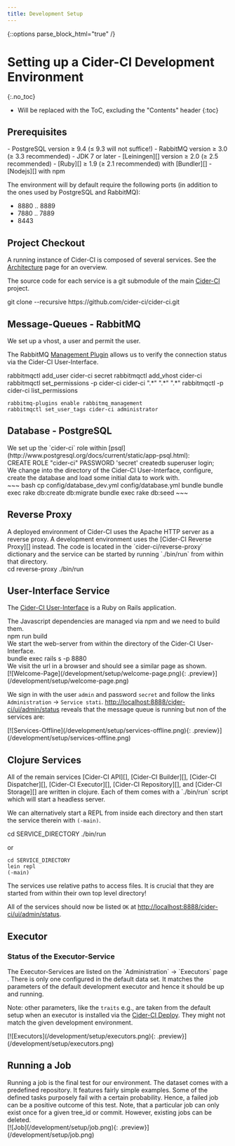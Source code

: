 ```yaml
---
title: Development Setup
---
```

{::options parse_block_html="true" /}


# Setting up a Cider-CI Development Environment
{:.no_toc}

* Will be replaced with the ToC, excluding the "Contents" header
{:toc}


Prerequisites
-------------

<div class="row"> <div class="col-md-6">
-   PostgreSQL version ≥ 9.4 (≤ 9.3 will not suffice!)
-   RabbitMQ version ≥ 3.0 (≥ 3.3 recommended)
-   JDK 7 or later
-   [Leiningen][] version ≥ 2.0 (≥ 2.5 recommended)
-   [Ruby][] ≥ 1.9 (≥ 2.1 recommended) with [Bundler][]
-   [Nodejs][] with npm

The environment will by default require the following ports (in
addition to the ones used by PostgreSQL and RabbitMQ):

* 8880 ‥ 8889
* 7880 ‥ 7889
* 8443
</div> </div>


Project Checkout
---------------

<div class="row"> <div class="col-md-6">

A running instance of Cider-CI is composed of several services. See the
[Architecture](/development/architecture/) page for an overview.

The source code for each service is a git submodule of the main
[Cider-CI](https://github.com/cider-ci/cider-ci) project.

</div> <div class="col-md-6">
    git clone --recursive https://github.com/cider-ci/cider-ci.git
</div> </div>


Message-Queues - RabbitMQ
------------------------------------

<div class="row"> <div class="col-md-6">
We set up a vhost, a user and permit the user.

The RabbitMQ [Management Plugin](https://www.rabbitmq.com/management.html)
allows us to verify the connection status via the Cider-CI User-Interface.

</div> <div class="col-md-6">
    rabbitmqctl add_user cider-ci secret
    rabbitmqctl add_vhost cider-ci
    rabbitmqctl set_permissions -p cider-ci cider-ci ".*"  ".*" ".*"
    rabbitmqctl -p cider-ci list_permissions

    rabbitmq-plugins enable rabbitmq_management
    rabbitmqctl set_user_tags cider-ci administrator
</div> </div>

Database - PostgreSQL
---------------------

<div class="row"> <div class="col-md-6">
We set up the `cider-ci` role within [psql](http://www.postgresql.org/docs/current/static/app-psql.html):
</div> <div class="col-md-6">
    CREATE ROLE "cider-ci" PASSWORD 'secret' createdb superuser login;
</div> </div>

<div class="row"> <div class="col-md-6">
We change into the directory of the Cider-CI User-Interface,
configure, create the database and load some initial data to
work with.
</div> <div class="col-md-6">
~~~ bash
cp config/database_dev.yml config/database.yml
bundle
bundle exec rake db:create db:migrate
bundle exec rake db:seed
~~~
</div> </div>


## Reverse Proxy

<div class="row"> <div class="col-md-6">
A deployed environment of Cider-CI uses the Apache HTTP server as a reverse
proxy. A development environment uses the [Cider-CI Reverse Proxy][] instead.
The code is located in the `cider-ci/reverse-proxy` dictionary and the service
can be started by running `./bin/run` from within that directory.


</div> <div class="col-md-6">
    cd reverse-proxy
    ./bin/run


</div> </div>


## User-Interface Service

The [Cider-CI User-Interface][] is a Ruby on Rails application.

<div class="row"> <div class="col-md-6">
The Javascript dependencies are managed via npm and we need to build them.
</div> <div class="col-md-6">
    npm run build
</div> </div>

<div class="row"> <div class="col-md-6">
We start the web-server from within the directory of the Cider-CI User-Interface.
</div> <div class="col-md-6">
    bundle exec rails s -p 8880
</div> </div>

<div class="row"> <div class="col-md-6">
We visit the url <http://localhost:8888/cider-ci/ui/public> in a browser and should see a similar page as shown.
</div> <div class="col-md-6">
[![Welcome-Page](/development/setup/welcome-page.png){: .preview}](/development/setup/welcome-page.png)
</div> </div>

<div class="row"> <div class="col-md-6">

We sign in with the user `admin` and password `secret` and follow the links
`Administration` → `Service stati`.
<http://localhost:8888/cider-ci/ui/admin/status> reveals that the message queue
is running but non of the services are:
</div>
<div class="col-md-6">
[![Services-Offline](/development/setup/services-offline.png){: .preview}](/development/setup/services-offline.png)
</div> </div>

## Clojure Services

<div class="row"> <div class="col-md-6">
All of the remain services
[Cider-CI API][],
[Cider-CI Builder][],
[Cider-CI Dispatcher][],
[Cider-CI Executor][],
[Cider-CI Repository][], and
[Cider-CI Storage][]
are written in clojure. Each of them comes with a `./bin/run` script which will
start a headless server.

We can alternatively start a REPL from inside each directory and then start the
service therein with `(-main)`.
</div> <div class="col-md-6">
    cd SERVICE_DIRECTORY
    ./bin/run

or

    cd SERVICE_DIRECTORY
    lein repl
    (-main)
</div> </div>

<div class="alert alert-warning">
The services use relative paths to access files.
It is crucial that they are started from within their
own top level directory!
</div>


All of the services should now be listed `OK` at <http://localhost:8888/cider-ci/ui/admin/status>.


## Executor

### Status of the Executor-Service

<div class="row"> <div class="col-md-6">
The Executor-Services are listed on the `Administration` → `Executors` page
<http://localhost:8888/cider-ci/ui/admin/executors>. There is only one
configured in the default data set. It matches the parameters of the default
development executor and hence it should be up and running.

Note: other parameters, like the `traits` e.g., are taken from the default
setup when an executor is installed via the [Cider-CI Deploy]. They
might not match the given development environment.
</div> <div class="col-md-6">
[![Executors](/development/setup/executors.png){: .preview}](/development/setup/executors.png)
</div> </div>


## Running a Job

<div class="row"> <div class="col-md-6">
Running a job is the final test for our environment. The dataset comes
with a predefined repository. It features fairly simple examples. Some of the
defined tasks purposely fail with a certain probability. Hence, a failed
job can be a positive outcome of this test. Note, that a particular
job can only exist once for a given tree_id or commit. However, existing
jobs can be deleted.

</div> <div class="col-md-6">
[![Job](/development/setup/job.png){: .preview}](/development/setup/job.png)
</div> </div>


  [Cider-CI API]: https://github.com/cider-ci/cider-ci_api
  [Cider-CI Deploy]: https://github.com/cider-ci/cider-ci_deploy
  [Cider-CI Builder]: https://github.com/cider-ci/cider-ci_builder
  [Cider-CI Dispatcher]: https://github.com/cider-ci/cider-ci_dispatcher
  [Cider-CI Executor]: https://github.com/cider-ci/cider-ci_executor
  [Cider-CI Repository]: https://github.com/cider-ci/cider-ci_repository
  [Cider-CI Reverse Proxy]: https://github.com/cider-ci/cider-ci_reverse-proxy
  [Cider-CI Storage]: https://github.com/cider-ci/cider-ci_storage
  [Cider-CI User-Interface]: https://github.com/cider-ci/cider-ci_user-interface

  [Bundler]: http://bundler.io/
  [Leiningen]: http://leiningen.org/
  [Nodejs]: https://nodejs.org/
  [Ruby]: https://www.ruby-lang.org/
  [rbenv]: https://github.com/sstephenson/rbenv
